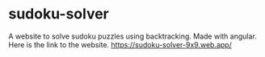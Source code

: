 # sudoku-solver
A website to solve sudoku puzzles using backtracking. Made with angular.
Here is the link to the website.
https://sudoku-solver-9x9.web.app/

